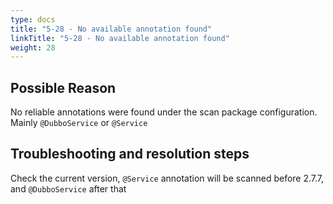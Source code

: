 ```yaml
---
type: docs
title: "5-28 - No available annotation found"
linkTitle: "5-28 - No available annotation found"
weight: 28
---
```


## Possible Reason

No reliable annotations were found under the scan package configuration. Mainly `@DubboService` or `@Service`

## Troubleshooting and resolution steps

Check the current version, `@Service` annotation will be scanned before 2.7.7, and `@DubboService` after that

<p style="margin-top: 3rem;"> </p>